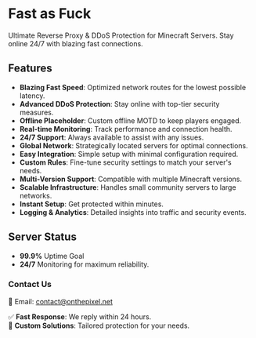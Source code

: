 # Fast as Fuck

Ultimate Reverse Proxy & DDoS Protection for Minecraft Servers. Stay online 24/7 with blazing fast connections.

## Features
- **Blazing Fast Speed**: Optimized network routes for the lowest possible latency.
- **Advanced DDoS Protection**: Stay online with top-tier security measures.
- **Offline Placeholder**: Custom offline MOTD to keep players engaged.
- **Real-time Monitoring**: Track performance and connection health.
- **24/7 Support**: Always available to assist with any issues.
- **Global Network**: Strategically located servers for optimal connections.
- **Easy Integration**: Simple setup with minimal configuration required.
- **Custom Rules**: Fine-tune security settings to match your server's needs.
- **Multi-Version Support**: Compatible with multiple Minecraft versions.
- **Scalable Infrastructure**: Handles small community servers to large networks.
- **Instant Setup**: Get protected within minutes.
- **Logging & Analytics**: Detailed insights into traffic and security events.

## Server Status
- **99.9%** Uptime Goal
- **24/7** Monitoring for maximum reliability.

### Contact Us
📧 Email: [contact@onthepixel.net](mailto:contact@onthepixel.net)

✅ **Fast Response**: We reply within 24 hours.  
🎯 **Custom Solutions**: Tailored protection for your needs.  
